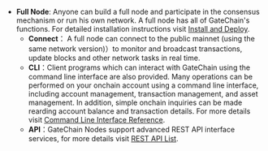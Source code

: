 
- **Full Node**: Anyone can build a full node and participate in the consensus mechanism or run his own network. A full node has all of GateChain's functions. For detailed installation instructions visit [Install and Deploy](../../developers/gatechain-build/index.md).
   - **Connect**： A full node can connect to the public mainnet (using the same network version)<!--，Latest code[get](pending developing)here-->）to monitor and broadcast transactions, update blocks and other network tasks in real time.
   - **CLI**：Client programs which can interact with GateChain using the command line interface are also provided. Many operations can be performed on your onchain account using a command line interface, including account management, transaction management, and asset management. In addition, simple onchain inquiries can be made rearding account balance and transaction details. For more details visit [Command Line Interface Reference](../../developers/cli/README.md).
   - **API**：GateChain Nodes support advanced REST API interface services, for more details visit [REST API List](../../developers/api/README.md).
